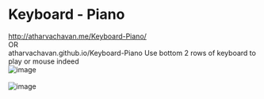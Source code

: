 # Keyboard - Piano
http://atharvachavan.me/Keyboard-Piano/ <br> OR <br> atharvachavan.github.io/Keyboard-Piano
Use bottom 2 rows of keyboard to play or mouse indeed
<br>
![image](https://user-images.githubusercontent.com/35627981/116963320-29d10b80-acc6-11eb-8c11-bcf2dd8388aa.png)
<br><br>
![image](https://user-images.githubusercontent.com/35627981/116963356-3f463580-acc6-11eb-9aab-22f5b39ce981.png)

